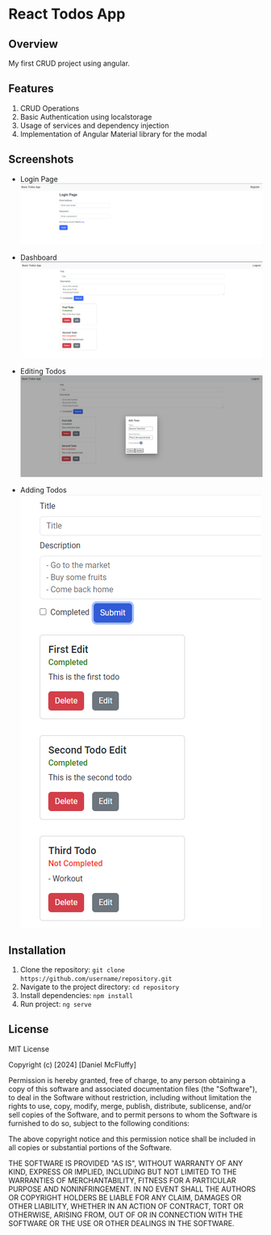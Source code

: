 # React Todos App

## Overview

My first CRUD project using angular.

## Features


1. CRUD Operations
2. Basic Authentication using localstorage
3. Usage of services and dependency injection
4. Implementation of Angular Material library for the modal

## Screenshots

- Login Page
![Alt Text](./assets/ng-todos-login.png)

- Dashboard
![Alt Text](./assets/ng-todos-dashboard.png)

- Editing Todos
![Alt Text](./assets/ng-todos-edit.png)

- Adding Todos
![Alt Text](./assets/ng-todos-create.png)

## Installation

1. Clone the repository: `git clone https://github.com/username/repository.git`
2. Navigate to the project directory: `cd repository`
3. Install dependencies: `npm install`
4. Run project: `ng serve`

## License

MIT License

Copyright (c) [2024] [Daniel McFluffy]

Permission is hereby granted, free of charge, to any person obtaining a copy
of this software and associated documentation files (the "Software"), to deal
in the Software without restriction, including without limitation the rights
to use, copy, modify, merge, publish, distribute, sublicense, and/or sell
copies of the Software, and to permit persons to whom the Software is
furnished to do so, subject to the following conditions:

The above copyright notice and this permission notice shall be included in all
copies or substantial portions of the Software.

THE SOFTWARE IS PROVIDED "AS IS", WITHOUT WARRANTY OF ANY KIND, EXPRESS OR
IMPLIED, INCLUDING BUT NOT LIMITED TO THE WARRANTIES OF MERCHANTABILITY,
FITNESS FOR A PARTICULAR PURPOSE AND NONINFRINGEMENT. IN NO EVENT SHALL THE
AUTHORS OR COPYRIGHT HOLDERS BE LIABLE FOR ANY CLAIM, DAMAGES OR OTHER
LIABILITY, WHETHER IN AN ACTION OF CONTRACT, TORT OR OTHERWISE, ARISING FROM,
OUT OF OR IN CONNECTION WITH THE SOFTWARE OR THE USE OR OTHER DEALINGS IN THE
SOFTWARE.